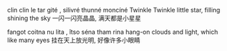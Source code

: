 clin clin le tar gité , silivré thunné moncíné
Twinkle Twinkle little star, filling shining the sky
一闪一闪亮晶晶, 满天都是小星星

fangot coitna nu lita , îtso séna tham rina
hang-on clouds and light, which like many eyes
挂在天上放光明, 好像许多小眼睛